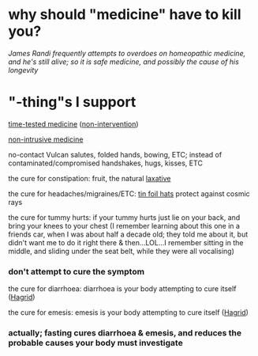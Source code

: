 # why should "medicine" have to kill you?

_James Randi frequently attempts to overdoes on homeopathic medicine, and he's still alive; so it is safe medicine, and possibly the cause of his longevity_

# "-thing"s I support

[time-tested medicine](https://en.wikipedia.org/wiki/Template:Traditional_Medicine) ([non-intervention](https://en.wikipedia.org/wiki/Prime_Directive))

[non-intrusive medicine](https://en.wikipedia.org/wiki/Non-invasive_procedure)

no-contact Vulcan salutes, folded hands, bowing, ETC; instead of contaminated/compromised handshakes, hugs, kisses, ETC

the cure for constipation: fruit, the natural [laxative](https://en.wikipedia.org/wiki/Laxative#Dietary_fiber)

the cure for headaches/migraines/ETC: [tin foil hats](https://en.wikipedia.org/wiki/Tin_foil_hat) protect against cosmic rays

the cure for tummy hurts: if your tummy hurts just lie on your back, and bring your knees to your chest (I remember learning about this one in a friends car, when I was about half a decade old; they told me about it, but didn't want me to do it right there & then...LOL...I remember sitting in the middle, and sliding under the seat belt, while they were all vocalising)

### don't attempt to cure the symptom

the cure for diarrhoea: diarrhoea is your body attempting to cure itself ([Hagrid](https://en.wikipedia.org/wiki/Better_Out_Than_In))

the cure for emesis: emesis is your body attempting to cure itself ([Hagrid](https://en.wikipedia.org/wiki/Better_Out_Than_In))

### actually; fasting cures diarrhoea & emesis, and reduces the probable causes your body must investigate
